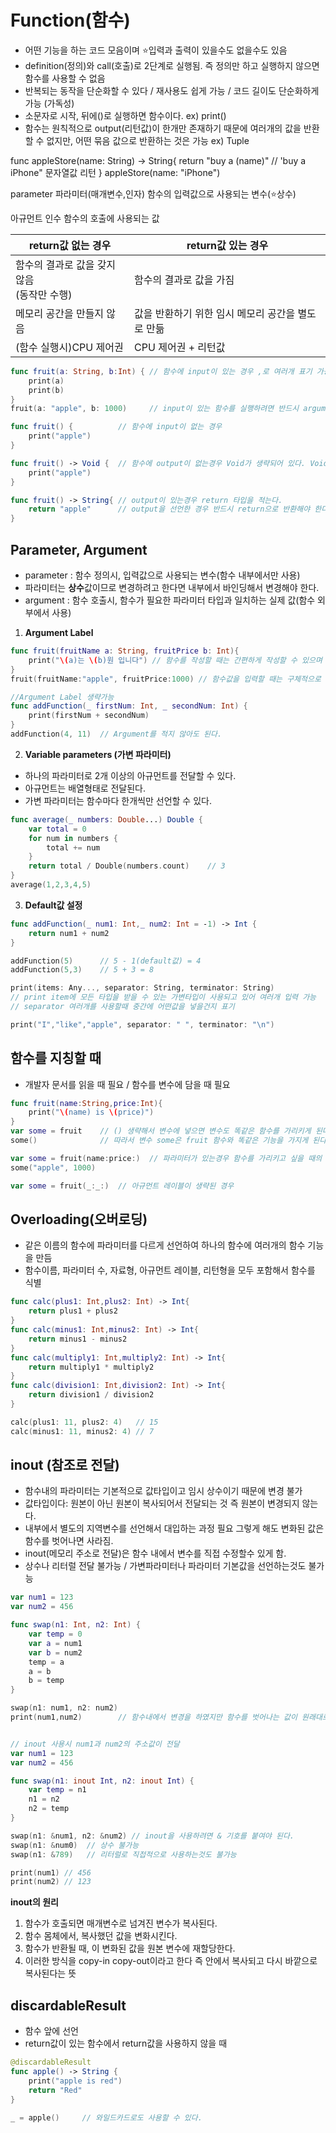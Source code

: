 # Function(함수)
- 어떤 기능을 하는 코드 모음이며 ⭐️입력과 출력이 있을수도 없을수도 있음 
- definition(정의)와 call(호출)로 2단계로 실행됨. 즉 정의만 하고 실행하지 않으면 함수를 사용할 수 없음
- 반복되는 동작을 단순화할 수 있다 / 재사용도 쉽게 가능 / 코드 길이도 단순화하게 가능 (가독성)
- 소문자로 시작, 뒤에()로 실행하면 함수이다. ex) print()
- 함수는 원칙적으로 output(리턴값)이 한개만 존재하기 때문에 여러개의 값을 반환할 수 없지만, 어떤 묶음 값으로 반환하는 것은 가능 ex) Tuple

func appleStore(name: String) -> String{
    return "buy a \(name)"      // 'buy a iPhone" 문자열값 리턴
}
appleStore(name: "iPhone")

parameter
파라미터(매개변수,인자)
함수의 입력값으로 사용되는 변수(⭐️상수)

아규먼트 인수
함수의 호출에 사용되는 값

|return값 없는 경우|return값 있는 경우|
|---|---|
|함수의 결과로 값을 갖지 않음 <br/> (동작만 수행)|함수의 결과로 값을 가짐|
|메모리 공간을 만들지 않음|값을 반환하기 위한 임시 메모리 공간을 별도로 만듦|
|(함수 실행시)CPU 제어권|CPU 제어권 + 리턴값|

```swift
func fruit(a: String, b:Int) { // 함수에 input이 있는 경우 ,로 여러개 표기 가능
    print(a)
    print(b)
}
fruit(a: "apple", b: 1000)     // input이 있는 함수를 실행하려면 반드시 argument를 적어야 한다.

func fruit() {          // 함수에 input이 없는 경우
    print("apple")
}

func fruit() -> Void {  // 함수에 output이 없는경우 Void가 생략되어 있다. Void 대신 ()도 가능.
    print("apple")
}

func fruit() -> String{ // output이 있는경우 return 타입을 적는다.
    return "apple"      // output을 선언한 경우 반드시 return으로 반환해야 한다.
}
```

## Parameter, Argument
- parameter : 함수 정의시, 입력값으로 사용되는 변수(함수 내부에서만 사용)
- 파라미터는 **상수**값이므로 변경하려고 한다면 내부에서 바인딩해서 변경해야 한다.
- argument : 함수 호출시, 함수가 필요한 파라미터 타입과 일치하는 실제 값(함수 외부에서 사용)

1) **Argument Label**
```swift
func fruit(fruitName a: String, fruitPrice b: Int){ 
    print("\(a)는 \(b)원 입니다") // 함수를 작성할 때는 간편하게 작성할 수 있으며
}
fruit(fruitName:"apple", fruitPrice:1000) // 함수값을 입력할 때는 구체적으로 명시해 줄 수 있다

//Argument Label 생략가능
func addFunction(_ firstNum: Int, _ secondNum: Int) {
    print(firstNum + secondNum)
}
addFunction(4, 11)  // Argument를 적지 않아도 된다.
```

2) **Variable parameters (가변 파라미터)**
- 하나의 파라미터로 2개 이상의 아규먼트를 전달할 수 있다.
- 아규먼트는 배열형태로 전달된다.
- 가변 파라미터는 함수마다 한개씩만 선언할 수 있다.
```swift
func average(_ numbers: Double...) Double {
    var total = 0
    for num in numbers {
        total += num
    }
    return total / Double(numbers.count)    // 3
}
average(1,2,3,4,5)
```
3) **Default값 설정**
```swift
func addFunction(_ num1: Int,_ num2: Int = -1) -> Int {
    return num1 + num2
}

addFunction(5)      // 5 - 1(default값) = 4
addFunction(5,3)    // 5 + 3 = 8

print(items: Any..., separator: String, terminator: String)
// print item에 모든 타입을 받을 수 있는 가변타입이 사용되고 있어 여러개 입력 가능
// separator 여러개를 사용할때 중간에 어떤값을 넣을건지 표기

print("I","like","apple", separator: " ", terminator: "\n")
```

## 함수를 지칭할 때
- 개발자 문서를 읽을 때 필요 / 함수를 변수에 담을 때 필요
```swift
func fruit(name:String,price:Int){
    print("\(name) is \(price)")
}
var some = fruit    // () 생략해서 변수에 넣으면 변수도 똑같은 함수를 가리키게 된다.
some()              // 따라서 변수 some은 fruit 함수와 똑같은 기능을 가지게 된다.

var some = fruit(name:price:)  // 파라미터가 있는경우 함수를 가리키고 싶을 때의 표기
some("apple", 1000)

var some = fruit(_:_:)  // 아규먼트 레이블이 생략된 경우
```

## Overloading(오버로딩)
- 같은 이름의 함수에 파라미터를 다르게 선언하여 하나의 함수에 여러개의 함수 기능을 만듬
- 함수이름, 파라미터 수, 자료형, 아규먼트 레이블, 리턴형을 모두 포함해서 함수를 식별

```swift
func calc(plus1: Int,plus2: Int) -> Int{
    return plus1 + plus2
}
func calc(minus1: Int,minus2: Int) -> Int{
    return minus1 - minus2
}
func calc(multiply1: Int,multiply2: Int) -> Int{
    return multiply1 * multiply2
}
func calc(division1: Int,division2: Int) -> Int{
    return division1 / division2
}

calc(plus1: 11, plus2: 4)   // 15
calc(minus1: 11, minus2: 4) // 7
```

## inout (참조로 전달)
- 함수내의 파라미터는 기본적으로 값타입이고 임시 상수이기 때문에 변경 불가
- 값타입이다: 원본이 아닌 원본이 복사되어서 전달되는 것 즉 원본이 변경되지 않는다.
- 내부에서 별도의 지역변수를 선언해서 대입하는 과정 필요 그렇게 해도 변화된 값은 함수를 벗어나면 사라짐.
- inout(메모리 주소로 전달)은 함수 내에서 변수를 직접 수정할수 있게 함.
- 상수나 리터럴 전달 불가능 / 가변파라미터나 파라미터 기본값을 선언하는것도 불가능
```swift
var num1 = 123
var num2 = 456

func swap(n1: Int, n2: Int) {
    var temp = 0
    var a = num1
    var b = num2
    temp = a
    a = b
    b = temp
}

swap(n1: num1, n2: num2)
print(num1,num2)        // 함수내에서 변경을 하였지만 함수를 벗어나는 값이 원래대로 돌아옴


// inout 사용시 num1과 num2의 주소값이 전달
var num1 = 123
var num2 = 456

func swap(n1: inout Int, n2: inout Int) {
    var temp = n1
    n1 = n2
    n2 = temp
}

swap(n1: &num1, n2: &num2) // inout을 사용하려면 & 기호를 붙여야 된다.
swap(n1: &num0)  // 상수 불가능
swap(n1: &789)   // 리터럴로 직접적으로 사용하는것도 불가능

print(num1) // 456
print(num2) // 123
```
**inout의 원리**
1) 함수가 호출되면 매개변수로 넘겨진 변수가 복사된다.
2) 함수 몸체에서, 복사했던 값을 변화시킨다.
3) 함수가 반환될 때, 이 변화된 값을 원본 변수에 재할당한다.
4) 이러한 방식을 copy-in copy-out이라고 한다 즉 안에서 복사되고 다시 바깥으로 복사된다는 뜻

## discardableResult
- 함수 앞에 선언
- return값이 있는 함수에서 return값을 사용하지 않을 때

```swift
@discardableResult
func apple() -> String {
    print("apple is red")
    return "Red"
}

_ = apple()     // 와일드카드로도 사용할 수 있다.
```
